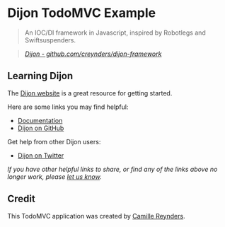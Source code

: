 # Dijon TodoMVC Example

> An IOC/DI framework in Javascript, inspired by Robotlegs and Swiftsuspenders.

> _[Dijon - github.com/creynders/dijon-framework](https://github.com/creynders/dijon-framework)_


## Learning Dijon

The [Dijon website](https://github.com/creynders/dijon-framework) is a great resource for getting started.

Here are some links you may find helpful:

* [Documentation](http://creynders.github.com/dijon-framework/docs)
* [Dijon on GitHub](https://github.com/creynders/dijon-framework)

Get help from other Dijon users:

* [Dijon on Twitter](http://twitter.com/camillereynders)

_If you have other helpful links to share, or find any of the links above no longer work, please [let us know](https://github.com/tastejs/todomvc/issues)._


## Credit

This TodoMVC application was created by [Camille Reynders](http://www.creynders.be).
